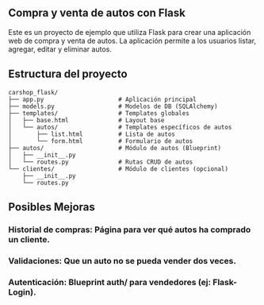 ## Compra y venta de autos con Flask
Este es un proyecto de ejemplo que utiliza Flask para crear una aplicación web de compra y venta de autos. La aplicación permite a los usuarios listar, agregar, editar y eliminar autos.

## Estructura del proyecto
```plaintext
carshop_flask/  
├── app.py                     # Aplicación principal
├── models.py                  # Modelos de DB (SQLAlchemy)
├── templates/                 # Templates globales
│   ├── base.html              # Layout base
│   └── autos/                 # Templates específicos de autos
│       ├── list.html          # Lista de autos
│       └── form.html          # Formulario de autos
├── autos/                     # Módulo de autos (Blueprint)
│   ├── __init__.py
│   └── routes.py              # Rutas CRUD de autos
└── clientes/                  # Módulo de clientes (opcional)
    ├── __init__.py
    └── routes.py
```


## Posibles Mejoras

### Historial de compras: Página para ver qué autos ha comprado un cliente.

### Validaciones: Que un auto no se pueda vender dos veces.

### Autenticación: Blueprint auth/ para vendedores (ej: Flask-Login).
